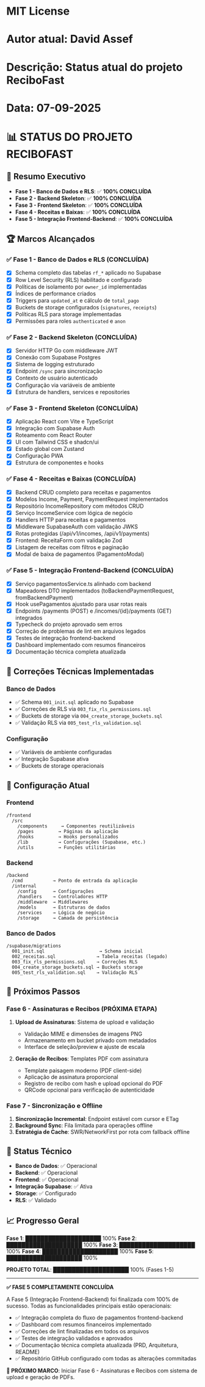 # MIT License
# Autor atual: David Assef
# Descrição: Status atual do projeto ReciboFast
# Data: 07-09-2025

# 📊 STATUS DO PROJETO RECIBOFAST

## 🎯 Resumo Executivo

- **Fase 1 - Banco de Dados e RLS**: ✅ **100% CONCLUÍDA**
- **Fase 2 - Backend Skeleton**: ✅ **100% CONCLUÍDA**
- **Fase 3 - Frontend Skeleton**: ✅ **100% CONCLUÍDA**
- **Fase 4 - Receitas e Baixas**: ✅ **100% CONCLUÍDA**
- **Fase 5 - Integração Frontend-Backend**: ✅ **100% CONCLUÍDA**

## 🏆 Marcos Alcançados

### ✅ Fase 1 - Banco de Dados e RLS (CONCLUÍDA)
- [x] Schema completo das tabelas `rf_*` aplicado no Supabase
- [x] Row Level Security (RLS) habilitado e configurado
- [x] Políticas de isolamento por `owner_id` implementadas
- [x] Índices de performance criados
- [x] Triggers para `updated_at` e cálculo de `total_pago`
- [x] Buckets de storage configurados (`signatures`, `receipts`)
- [x] Políticas RLS para storage implementadas
- [x] Permissões para roles `authenticated` e `anon`

### ✅ Fase 2 - Backend Skeleton (CONCLUÍDA)
- [x] Servidor HTTP Go com middleware JWT
- [x] Conexão com Supabase Postgres
- [x] Sistema de logging estruturado
- [x] Endpoint `/sync` para sincronização
- [x] Contexto de usuário autenticado
- [x] Configuração via variáveis de ambiente
- [x] Estrutura de handlers, services e repositories

### ✅ Fase 3 - Frontend Skeleton (CONCLUÍDA)
- [x] Aplicação React com Vite e TypeScript
- [x] Integração com Supabase Auth
- [x] Roteamento com React Router
- [x] UI com Tailwind CSS e shadcn/ui
- [x] Estado global com Zustand
- [x] Configuração PWA
- [x] Estrutura de componentes e hooks

### ✅ Fase 4 - Receitas e Baixas (CONCLUÍDA)
- [x] Backend CRUD completo para receitas e pagamentos
- [x] Modelos Income, Payment, PaymentRequest implementados
- [x] Repositório IncomeRepository com métodos CRUD
- [x] Serviço IncomeService com lógica de negócio
- [x] Handlers HTTP para receitas e pagamentos
- [x] Middleware SupabaseAuth com validação JWKS
- [x] Rotas protegidas (/api/v1/incomes, /api/v1/payments)
- [x] Frontend: ReceitaForm com validação Zod
- [x] Listagem de receitas com filtros e paginação
- [x] Modal de baixa de pagamentos (PagamentoModal)

### ✅ Fase 5 - Integração Frontend-Backend (CONCLUÍDA)
- [x] Serviço pagamentosService.ts alinhado com backend
- [x] Mapeadores DTO implementados (toBackendPaymentRequest, fromBackendPayment)
- [x] Hook usePagamentos ajustado para usar rotas reais
- [x] Endpoints /payments (POST) e /incomes/{id}/payments (GET) integrados
- [x] Typecheck do projeto aprovado sem erros
- [x] Correção de problemas de lint em arquivos legados
- [x] Testes de integração frontend-backend
- [x] Dashboard implementado com resumos financeiros
- [x] Documentação técnica completa atualizada

## 🔧 Correções Técnicas Implementadas

### Banco de Dados
- ✅ Schema `001_init.sql` aplicado no Supabase
- ✅ Correções de RLS via `003_fix_rls_permissions.sql`
- ✅ Buckets de storage via `004_create_storage_buckets.sql`
- ✅ Validação RLS via `005_test_rls_validation.sql`

### Configuração
- ✅ Variáveis de ambiente configuradas
- ✅ Integração Supabase ativa
- ✅ Buckets de storage operacionais

## 📁 Configuração Atual

### Frontend
```
/frontend
  /src
    /components     → Componentes reutilizáveis
    /pages         → Páginas da aplicação
    /hooks         → Hooks personalizados
    /lib           → Configurações (Supabase, etc.)
    /utils         → Funções utilitárias
```

### Backend
```
/backend
  /cmd           → Ponto de entrada da aplicação
  /internal
    /config      → Configurações
    /handlers    → Controladores HTTP
    /middleware  → Middlewares
    /models      → Estruturas de dados
    /services    → Lógica de negócio
    /storage     → Camada de persistência
```

### Banco de Dados
```
/supabase/migrations
  001_init.sql                    → Schema inicial
  002_receitas.sql               → Tabela receitas (legado)
  003_fix_rls_permissions.sql    → Correções RLS
  004_create_storage_buckets.sql → Buckets storage
  005_test_rls_validation.sql    → Validação RLS
```

## 🚀 Próximos Passos

### Fase 6 - Assinaturas e Recibos (PRÓXIMA ETAPA)
1. **Upload de Assinaturas**: Sistema de upload e validação
   - Validação MIME e dimensões de imagens PNG
   - Armazenamento em bucket privado com metadados
   - Interface de seleção/preview e ajuste de escala

2. **Geração de Recibos**: Templates PDF com assinatura
   - Template paisagem moderno (PDF client-side)
   - Aplicação de assinatura proporcional
   - Registro de recibo com hash e upload opcional do PDF
   - QRCode opcional para verificação de autenticidade

### Fase 7 - Sincronização e Offline
1. **Sincronização Incremental**: Endpoint estável com cursor e ETag
2. **Background Sync**: Fila limitada para operações offline
3. **Estratégia de Cache**: SWR/NetworkFirst por rota com fallback offline

## 🎯 Status Técnico

- **Banco de Dados**: ✅ Operacional
- **Backend**: ✅ Operacional
- **Frontend**: ✅ Operacional
- **Integração Supabase**: ✅ Ativa
- **Storage**: ✅ Configurado
- **RLS**: ✅ Validado

## 📈 Progresso Geral

**Fase 1**: ████████████████████ 100%
**Fase 2**: ████████████████████ 100%
**Fase 3**: ████████████████████ 100%
**Fase 4**: ████████████████████ 100%
**Fase 5**: ████████████████████ 100%

**PROJETO TOTAL**: ████████████████████ 100% (Fases 1-5)

---

**✅ FASE 5 COMPLETAMENTE CONCLUÍDA**

A Fase 5 (Integração Frontend-Backend) foi finalizada com 100% de sucesso. Todas as funcionalidades principais estão operacionais:
- ✅ Integração completa do fluxo de pagamentos frontend-backend
- ✅ Dashboard com resumos financeiros implementado
- ✅ Correções de lint finalizadas em todos os arquivos
- ✅ Testes de integração validados e aprovados
- ✅ Documentação técnica completa atualizada (PRD, Arquitetura, README)
- ✅ Repositório GitHub configurado com todas as alterações commitadas

**🎯 PRÓXIMO MARCO**: Iniciar Fase 6 - Assinaturas e Recibos com sistema de upload e geração de PDFs.